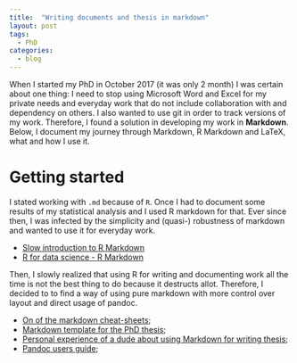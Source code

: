 ```yaml
---
title:  "Writing documents and thesis in markdown"
layout: post
tags:
  - PhD
categories:
  - blog
---
```


When I started my PhD in October 2017 (it was only 2 month) I was certain about one thing: I need to stop using Microsoft Word and Excel for my private needs and everyday work that do not include collaboration with and dependency on others. I also wanted to use git in order to track versions of my work. Therefore, I found a solution in developing my work in **Markdown**. Below, I document my journey through Markdown, R Markdown and LaTeX, what and how I use it.

# Getting started

I stated working with `.md` because of `R`. Once I had to document some results of my statistical analysis and I used R markdown for that. Ever since then, I was infected by the simplicity and (quasi-) robustness of markdown and wanted to use it for everyday work.

* [Slow introduction to R Markdown](http://rmarkdown.rstudio.com/lesson-1.html)
* [R for data science - R Markdown](http://r4ds.had.co.nz/r-markdown.html)

Then, I slowly realized that using R for writing and documenting work all the time is not the best thing to do because it destructs allot. Therefore, I decided to to find a way of using pure markdown with more control over layout and direct usage of pandoc.

* [On of the markdown cheat-sheets](https://guides.github.com/features/mastering-markdown/);
* [Markdown template for the PhD thesis](https://github.com/tompollard/phd_thesis_markdown);
* [Personal experience of a dude about using Markdown for writing thesis](https://bartschat.github.io/post/thesis_workflow/);
* [Pandoc users guide](http://pandoc.org/MANUAL.html);
